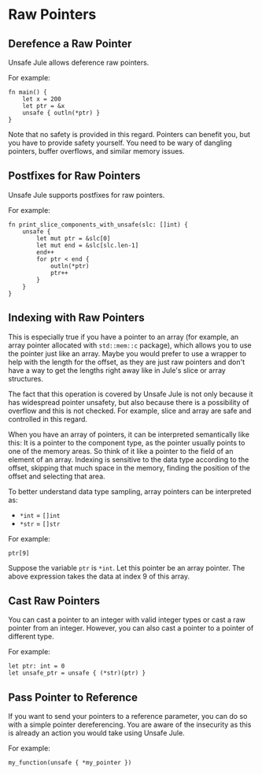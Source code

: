 # Raw Pointers

## Derefence a Raw Pointer
Unsafe Jule allows deference raw pointers.

For example:
```jule
fn main() {
    let x = 200
    let ptr = &x
    unsafe { outln(*ptr) }
}
```
Note that no safety is provided in this regard. Pointers can benefit you, but you have to provide safety yourself. You need to be wary of dangling pointers, buffer overflows, and similar memory issues.


## Postfixes for Raw Pointers
Unsafe Jule supports postfixes for raw pointers.

For example:
```jule
fn print_slice_components_with_unsafe(slc: []int) {
    unsafe {
        let mut ptr = &slc[0]
        let mut end = &slc[slc.len-1]
        end++
        for ptr < end {
            outln(*ptr)
            ptr++
        }
    }
}
```

## Indexing with Raw Pointers
This is especially true if you have a pointer to an array (for example, an array pointer allocated with `std::mem::c` package), which allows you to use the pointer just like an array. Maybe you would prefer to use a wrapper to help with the length for the offset, as they are just raw pointers and don't have a way to get the lengths right away like in Jule's slice or array structures.

The fact that this operation is covered by Unsafe Jule is not only because it has widespread pointer unsafety, but also because there is a possibility of overflow and this is not checked. For example, slice and array are safe and controlled in this regard.

When you have an array of pointers, it can be interpreted semantically like this: It is a pointer to the component type, as the pointer usually points to one of the memory areas. So think of it like a pointer to the field of an element of an array. Indexing is sensitive to the data type according to the offset, skipping that much space in the memory, finding the position of the offset and selecting that area. 

To better understand data type sampling, array pointers can be interpreted as:
- `*int` = `[]int`
-  `*str` = `[]str`

For example:
```jule
ptr[9]
```
Suppose the variable `ptr` is `*int`. Let this pointer be an array pointer. The above expression takes the data at index 9 of this array.

## Cast Raw Pointers
You can cast a pointer to an integer with valid integer types or cast a raw pointer from an integer. However, you can also cast a pointer to a pointer of different type.

For example:
```jule
let ptr: int = 0
let unsafe_ptr = unsafe { (*str)(ptr) }
```

## Pass Pointer to Reference

If you want to send your pointers to a reference parameter, you can do so with a simple pointer dereferencing. You are aware of the insecurity as this is already an action you would take using Unsafe Jule.

For example:
```jule
my_function(unsafe { *my_pointer })
```
